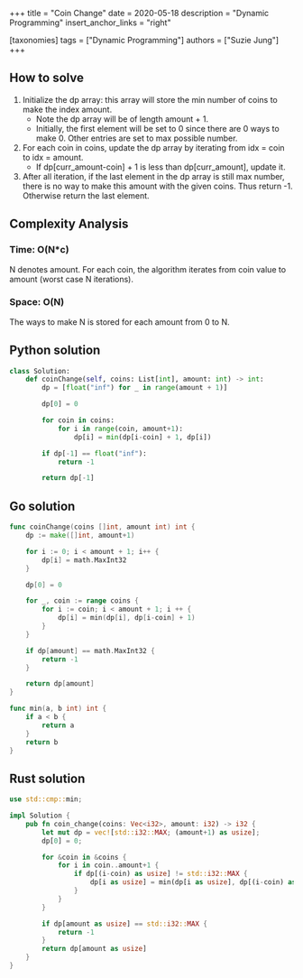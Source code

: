 +++
title = "Coin Change"
date = 2020-05-18
description = "Dynamic Programming"
insert_anchor_links = "right"

[taxonomies]
tags = ["Dynamic Programming"]
authors = ["Suzie Jung"]
+++

## How to solve

1. Initialize the dp array: this array will store the min number of coins to make the index amount.
    * Note the dp array will be of length amount + 1.
    * Initially, the first element will be set to 0 since there are 0 ways to make 0. Other entries are set to max possible number.
2. For each coin in coins, update the dp array by iterating from idx = coin to idx = amount.
    * If dp[curr_amount-coin] + 1 is less than dp[curr_amount], update it.
3. After all iteration, if the last element in the dp array is still max number, there is no way to make this amount with the given coins. Thus return -1. Otherwise return the last element.

## Complexity Analysis

### Time: O(N*c)

N denotes amount.
For each coin, the algorithm iterates from coin value to amount (worst case N iterations).

### Space: O(N)

The ways to make N is stored for each amount from 0 to N.

## Python solution

```python
class Solution:
    def coinChange(self, coins: List[int], amount: int) -> int:
        dp = [float("inf") for _ in range(amount + 1)]

        dp[0] = 0

        for coin in coins:
            for i in range(coin, amount+1):
                dp[i] = min(dp[i-coin] + 1, dp[i])

        if dp[-1] == float("inf"):
            return -1

        return dp[-1]
```

## Go solution

```go
func coinChange(coins []int, amount int) int {
    dp := make([]int, amount+1)

    for i := 0; i < amount + 1; i++ {
        dp[i] = math.MaxInt32
    }

    dp[0] = 0

    for _, coin := range coins {
        for i := coin; i < amount + 1; i ++ {
            dp[i] = min(dp[i], dp[i-coin] + 1)
        }
    }

    if dp[amount] == math.MaxInt32 {
        return -1
    }

    return dp[amount]
}

func min(a, b int) int {
    if a < b {
        return a
    }
    return b
}
```

## Rust solution

```rust
use std::cmp::min;

impl Solution {
    pub fn coin_change(coins: Vec<i32>, amount: i32) -> i32 {
        let mut dp = vec![std::i32::MAX; (amount+1) as usize];
        dp[0] = 0;

        for &coin in &coins {
            for i in coin..amount+1 {
                if dp[(i-coin) as usize] != std::i32::MAX {
                    dp[i as usize] = min(dp[i as usize], dp[(i-coin) as usize] + 1)
                }
            }
        }

        if dp[amount as usize] == std::i32::MAX {
            return -1
        }
        return dp[amount as usize]
    }
}
```
